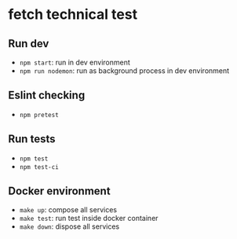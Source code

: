 # fetch technical test
## Run dev
- `npm start`: run in dev environment
- `npm run nodemon`: run as background process in dev environment

## Eslint checking
- `npm pretest`

## Run tests
- `npm test`
- `npm test-ci`

## Docker environment
- `make up`: compose all services
- `make test`: run test inside docker container
- `make down`: dispose all services
